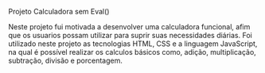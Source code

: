 Projeto Calculadora sem Eval()

Neste projeto fui motivada a desenvolver uma calculadora funcional, afim que os usuarios possam utilizar para suprir suas necessidades diárias.
Foi utilizado neste projeto as tecnologias HTML, CSS e a linguagem JavaScript, na qual é possível realizar os calculos básicos como, adição, multiplicação, subtração, divisão e porcentagem. 
